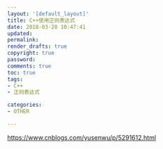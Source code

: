 ```yaml
---
layout: '[default_layout]'   
title: C++使用正则表达式
date: 2018-03-20 10:47:41  
updated: 
permalink: 
render_drafts: true
copyright: true
password: 
comments: true
toc: true                  
tags:                        
- C++
- 正则表达式

categories:                  
- OTHER

---
```

https://www.cnblogs.com/yusenwu/p/5291612.html
<!--more-->